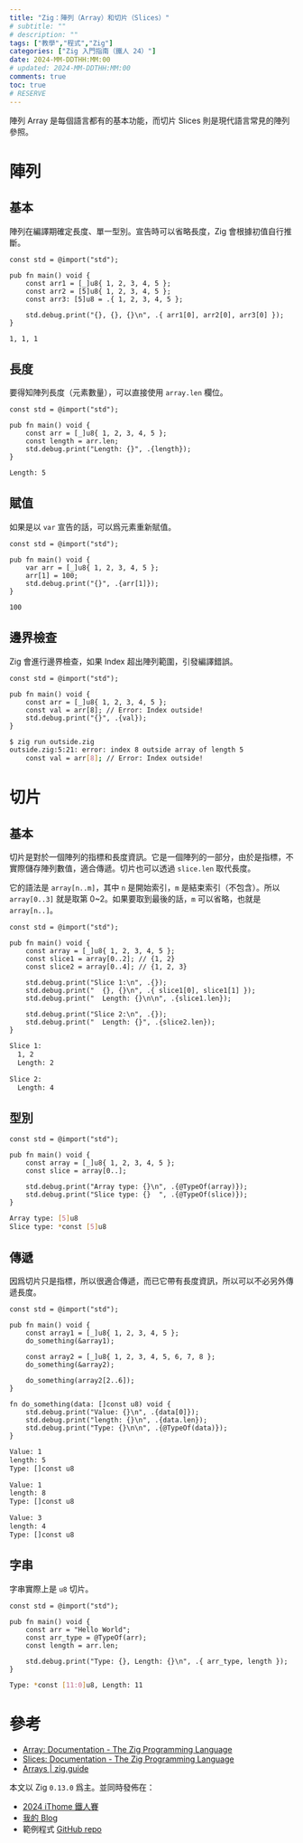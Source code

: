 ```yaml
---
title: "Zig：陣列（Array）和切片（Slices）"
# subtitle: ""
# description: ""
tags: ["教學","程式","Zig"]
categories: ["Zig 入門指南（鐵人 24）"]
date: 2024-MM-DDTHH:MM:00
# updated: 2024-MM-DDTHH:MM:00
comments: true
toc: true
# RESERVE
---
```


陣列 Array 是每個語言都有的基本功能，而切片 Slices 則是現代語言常見的陣列參照。

<!-- more -->

# 陣列

## 基本

陣列在編譯期確定長度、單一型別。宣告時可以省略長度，Zig 會根據初值自行推斷。

```zig
const std = @import("std");

pub fn main() void {
    const arr1 = [_]u8{ 1, 2, 3, 4, 5 };
    const arr2 = [5]u8{ 1, 2, 3, 4, 5 };
    const arr3: [5]u8 = .{ 1, 2, 3, 4, 5 };

    std.debug.print("{}, {}, {}\n", .{ arr1[0], arr2[0], arr3[0] });
}
```

```bash
1, 1, 1
```

## 長度

要得知陣列長度（元素數量），可以直接使用 `array.len` 欄位。

```zig
const std = @import("std");

pub fn main() void {
    const arr = [_]u8{ 1, 2, 3, 4, 5 };
    const length = arr.len;
    std.debug.print("Length: {}", .{length});
}
```

```bash
Length: 5
```

## 賦值

如果是以 `var` 宣告的話，可以爲元素重新賦值。

```zig
const std = @import("std");

pub fn main() void {
    var arr = [_]u8{ 1, 2, 3, 4, 5 };
    arr[1] = 100;
    std.debug.print("{}", .{arr[1]});
}
```

```bash
100
```

## 邊界檢查

Zig 會進行邊界檢查，如果 Index 超出陣列範圍，引發編譯錯誤。

```zig
const std = @import("std");

pub fn main() void {
    const arr = [_]u8{ 1, 2, 3, 4, 5 };
    const val = arr[8]; // Error: Index outside!
    std.debug.print("{}", .{val});
}
```

```bash
$ zig run outside.zig
outside.zig:5:21: error: index 8 outside array of length 5
    const val = arr[8]; // Error: Index outside!
```

# 切片

## 基本

切片是對於一個陣列的指標和長度資訊。它是一個陣列的一部分，由於是指標，不實際儲存陣列數值，適合傳遞。切片也可以透過 `slice.len` 取代長度。

它的語法是 `array[n..m]`，其中 `n` 是開始索引，`m` 是結束索引（不包含）。所以  `array[0..3]` 就是取第 0~2。如果要取到最後的話，`m` 可以省略，也就是 `array[n..]`。

```zig
const std = @import("std");

pub fn main() void {
    const array = [_]u8{ 1, 2, 3, 4, 5 };
    const slice1 = array[0..2]; // {1, 2}
    const slice2 = array[0..4]; // {1, 2, 3}

    std.debug.print("Slice 1:\n", .{});
    std.debug.print("  {}, {}\n", .{ slice1[0], slice1[1] });
    std.debug.print("  Length: {}\n\n", .{slice1.len});

    std.debug.print("Slice 2:\n", .{});
    std.debug.print("  Length: {}", .{slice2.len});
}
```

```bash
Slice 1:
  1, 2
  Length: 2

Slice 2:
  Length: 4
```

## 型別

```zig
const std = @import("std");

pub fn main() void {
    const array = [_]u8{ 1, 2, 3, 4, 5 };
    const slice = array[0..];

    std.debug.print("Array type: {}\n", .{@TypeOf(array)});
    std.debug.print("Slice type: {}  ", .{@TypeOf(slice)});
}

```

```bash
Array type: [5]u8
Slice type: *const [5]u8
```

## 傳遞

因爲切片只是指標，所以很適合傳遞，而已它帶有長度資訊，所以可以不必另外傳遞長度。

```zig
const std = @import("std");

pub fn main() void {
    const array1 = [_]u8{ 1, 2, 3, 4, 5 };
    do_something(&array1);

    const array2 = [_]u8{ 1, 2, 3, 4, 5, 6, 7, 8 };
    do_something(&array2);

    do_something(array2[2..6]);
}

fn do_something(data: []const u8) void {
    std.debug.print("Value: {}\n", .{data[0]});
    std.debug.print("length: {}\n", .{data.len});
    std.debug.print("Type: {}\n\n", .{@TypeOf(data)});
}
```

```bash
Value: 1
length: 5
Type: []const u8

Value: 1
length: 8
Type: []const u8

Value: 3
length: 4
Type: []const u8
```

## 字串

字串實際上是 `u8` 切片。

```zig
const std = @import("std");

pub fn main() void {
    const arr = "Hello World";
    const arr_type = @TypeOf(arr);
    const length = arr.len;

    std.debug.print("Type: {}, Length: {}\n", .{ arr_type, length });
}
```

```bash
Type: *const [11:0]u8, Length: 11
```

# 參考

- [Array: Documentation - The Zig Programming Language](https://ziglang.org/documentation/0.13.0/#Arrays)
- [Slices: Documentation - The Zig Programming Language](https://ziglang.org/documentation/0.13.0/#Slices)
- [Arrays | zig.guide](https://zig.guide/language-basics/arrays)

本文以 Zig `0.13.0` 爲主。並同時發佈在：

- [2024 iThome 鐵人賽](https://ithelp.ithome.com.tw/users/20151756/ironman/7460)
- [我的 Blog](https://ziteh.github.io/categories/Zig-入門指南（鐵人-24）/)
- 範例程式 [GitHub repo](https://github.com/ziteh/zig-learn-it24)
